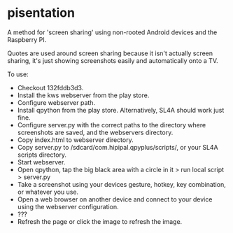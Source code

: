 pisentation
===========

A method for 'screen sharing' using non-rooted Android devices and the Raspberry PI.

Quotes are used around screen sharing because it isn't actually screen sharing, it's just showing screenshots easily and automatically onto a TV.

To use:

* Checkout 132fddb3d3.
* Install the kws webserver from the play store.
* Configure webserver path.
* Install qpython from the play store. Alternatively, SL4A should work just fine.
* Configure server.py with the correct paths to the directory where screenshots are saved, and the webservers directory.
* Copy index.html to webserver directory.
* Copy server.py to /sdcard/com.hipipal.qpyplus/scripts/, or your SL4A scripts directory.
* Start webserver.
* Open qpython, tap the big black area with a circle in it > run local script > server.py
* Take a screenshot using your devices gesture, hotkey, key combination, or whatever you use.
* Open a web browser on another device and connect to your device using the webserver configuration.
* ???
* Refresh the page or click the image to refresh the image.